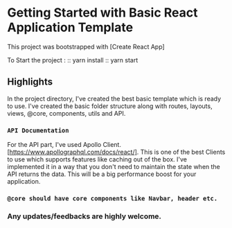 # Getting Started with Basic React Application Template

This project was bootstrapped with [Create React App]

To Start the project  : 
:: yarn install 
:: yarn start



## Highlights

In the project directory, I've created the best basic template which is ready to use. I've created the basic folder structure along with routes, layouts, views, @core, components, utils and API.

###  `API Documentation`

For the API part, I've used Apollo Client.[https://www.apollographql.com/docs/react/]. 
This is one of the best Clients to use which supports features like caching out of the box. I've implemented it in a way that you don't need to maintain the state when the API returns the data. This will be a big performance boost for your application.

### `@core should have core components like Navbar, header etc.`

### Any updates/feedbacks are highly welcome.
